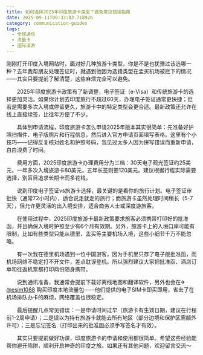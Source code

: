 ```yaml
---
title: 如何选择2025年印度旅游卡类型？避免常见错误指南
date: 2025-09-11T00:33:03.718926
category: communication-guides
tags:
  - 全球通信
  - 流量卡
  - 国际漫游
---
```


刚刚打开印度入境网站时，面对好几种旅游卡类型，你是不是也犹豫过该选哪一种？去年我帮朋友处理签证时，就遇到他因为选错类型在孟买机场被拦下的情况——其实只要提前了解清楚，这些麻烦完全可以避免。

　　2025年印度旅游卡政策有了新调整，电子签证（e-Visa）和传统旅游卡的选择更加灵活。如果你计划去印度旅行不超过60天，办理电子签证通常更快捷；但若是需要多次入境或停留更久，旅游卡中的特定类型会更合适。最新政策还允许在线上直接续签，比往年方便了不少。

　　具体到申请流程，印度旅游卡怎么申请2025年版本其实很简单：先准备好护照扫描件、电子版照片和行程信息，然后进入官方申请页面填写表格。这里有个小技巧——记得反复核对姓名和护照号码，我见过太多人因为拼写错误而重新申请，白白浪费了时间。

　　费用方面，2025印度旅游卡办理费用分为三档：30天电子观光签证约25美元，一年多次入境旅游卡80美元，五年长签则要120美元。建议根据行程实际需要选择，别盲目追求长期卡而多花钱。

　　说到印度电子签证vs旅游卡选择，最关键的是看你的旅行计划。电子签证审批快（通常72小时内），适合说走就走的旅行；而旅游卡虽然处理时间稍长（5-7天），但允许更灵活的出入境安排，适合商务人士或深度游旅客。

　　在使用过程中，2025印度旅游卡最新政策要求旅客必须携带打印好的批准函，并且确保入境时护照至少有6个月有效期。另外，旅游卡上的入境口岸可能有限制，比如有些类型只能从德里、孟买等主要机场入境，这些小细节千万不能忽略。

　　有一次我在德里机场遇到一位中国游客，因为手机里只存了电子版批准函，而机场网络不稳定打不开文件，差点耽误登机。所以强烈建议大家把批准函、酒店订单和往返机票都打印两份随身携带。

　　说到通讯准备，我通常会提前下载好离线地图和翻译软件，另外也会在✈[@esim1088](https://t.me/s/esim1088) 购买印度本地流量包——他们提供的电子SIM卡即买即用，省去了在机场排队办卡的麻烦，网络覆盖也很稳定。

　　最后提醒几点常见错误：一是申请时间过早（旅游卡有生效日期，建议在行程前1-2周申请）；二是误以为持有旅游卡就能去所有地区（部分边境和保护区需额外许可）；三是忘记签名（打印出来的批准函必须手写签名才有效）。

　　其实只要提前做好功课，印度旅游卡的申请和使用都很简单。希望这些经验能帮你避开陷阱，顺利开启神奇的印度之旅。如果还有其他问题，欢迎留言交流～